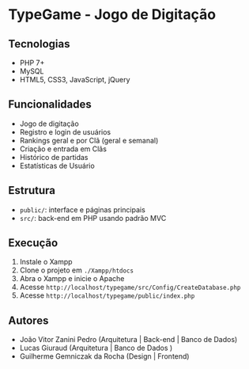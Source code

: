 # TypeGame - Jogo de Digitação

## Tecnologias
- PHP 7+
- MySQL
- HTML5, CSS3, JavaScript, jQuery

## Funcionalidades
- Jogo de digitação
- Registro e login de usuários
- Rankings geral e por Clã (geral e semanal)
- Criação e entrada em Clãs
- Histórico de partidas
- Estatísticas de Usuário

## Estrutura
- `public/`: interface e páginas principais
- `src/`: back-end em PHP usando padrão MVC

## Execução
1. Instale o Xampp
2. Clone o projeto em `./Xampp/htdocs`
3. Abra o Xampp e inicie o Apache
4. Acesse `http://localhost/typegame/src/Config/CreateDatabase.php`
5. Acesse `http://localhost/typegame/public/index.php`

## Autores
- João Vitor Zanini Pedro (Arquitetura | Back-end | Banco de Dados)
- Lucas Giuraud (Arquitetura | Banco de Dados )
- Guilherme Gemniczak da Rocha (Design | Frontend)
